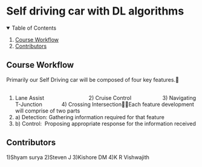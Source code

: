 # Self driving car with DL algorithms


<details open="open">
  <summary>Table of Contents</summary>
  <ol>
    <li><a href="#Course-Workflow">Course Workflow</a></li>
    <li><a href="#Contributors">Contributors</a></li>

  </ol>
</details>

## Course Workflow
Primarily our Self Driving car will be composed of four key features.                     
1) Lane Assist                              2) Cruise Control                     3) Navigating T-Junction             4) Crossing IntersectionEach feature development will comprise of two parts
2) a) Detection: Gathering information required for that feature
3) b) Control:  Proposing appropriate response for the information received

## Contributors
1)Shyam surya
2)Steven J
3)Kishore DM
4)K R Vishwajith
